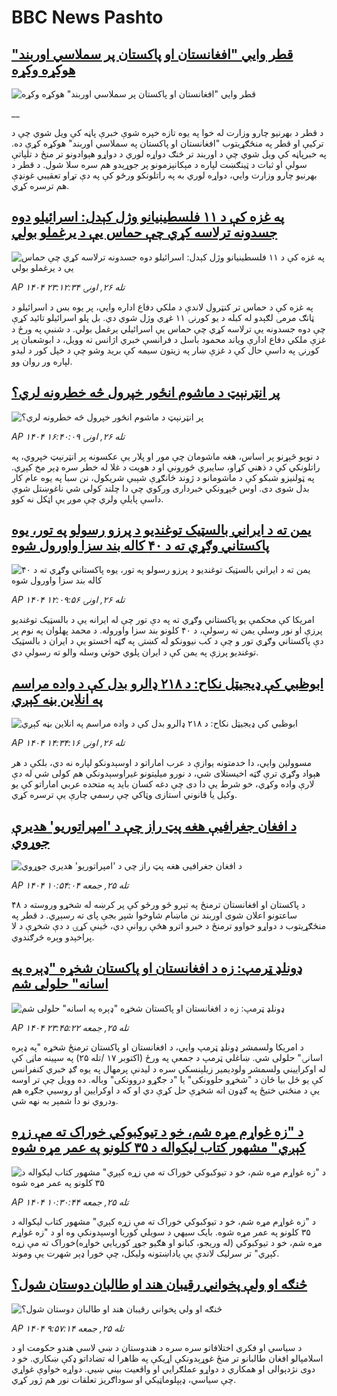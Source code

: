 # BBC News Pashto## [قطر وايي "افغانستان او پاکستان پر سملاسي اوربند" هوکړه وکړه](https://www.bbc.co.uk/pashto/live/c4gp5p4yzy9t?at_medium=RSS&at_campaign=rss?at_campaign=githubrss)![قطر وايي "افغانستان او پاکستان پر سملاسي اوربند" هوکړه وکړه](https://ichef.bbci.co.uk/ace/standard/240/cpsprodpb/2404/live/4d324e30-ac7c-11f0-aa13-0b0479f6f42a.jpg)__د قطر د بهرنیو چارو وزارت له خوا په يوه تازه خپره شوې خبرې پاڼه کې ويل شوي چې د ترکيې او قطر په منځګړيتوب "افغانستان او پاکستان په سملاسي اوربند" هوکړه کړې ده. په خبرپاڼه کې ويل شوي چې د اوربند تر څنګ دواړه لوري د دواړو هېوادونو تر منځ د تلپاتې سولې او ثبات د ټينګښت لپاره د مېکانېزمونو پر جوړېدو هم سره سلا شول. د قطر د بهرنيو چارو وزارت وايي، دواړه لوري به په راتلونکو ورځو کې په دې تړاو تعقيبي غونډې هم ترسره کړي.## [په غزه کې د ۱۱ فلسطينيانو وژل کېدل: اسرائیلو دوه جسدونه ترلاسه کړي چې حماس یې د يرغملو بولي](https://www.bbc.com/pashto/articles/cn97gz9wzyxo?at_medium=RSS&at_campaign=rss?at_campaign=githubrss)![په غزه کې د ۱۱ فلسطينيانو وژل کېدل: اسرائیلو دوه جسدونه ترلاسه کړي چې حماس یې د يرغملو بولي](https://ichef.bbci.co.uk/ace/ws/240/cpsprodpb/c190/live/8f126b00-ac77-11f0-b2a1-6f537f66f9aa.jpg)_AP ۱۴۰۴ تله ۲۶, اونۍ ۲۳:۱۲:۳۴_په غزه کې د حماس تر کنټرول لاندې د ملکي دفاع اداره وايي، پر یوه بس د اسرائیلو د ټانګ مرمۍ لګېدو له کبله د يو کورنۍ ۱۱ غړي وژل شوي دي. بل پلو اسرائیلو تائید کړې چې دوه جسدونه یې ترلاسه کړي چې حماس یې اسرائیلي يرغمل بولي. د شنبې په ورځ د غزې ملکي دفاع ادارې وياند محمود باسل د فرانسې خبري اژانس ته وويل، د ابوشعبان پر کورنۍ په داسې حال کې د غزې ښار په زیتون سيمه کې بريد وشو چې د خپل کور د ليدو لپاره ور روان وو.## [پر انټرنېټ د ماشوم انځور خپرول څه خطرونه لري؟](https://www.bbc.com/pashto/articles/cx2lv7jxnzeo?at_medium=RSS&at_campaign=rss?at_campaign=githubrss)![پر انټرنېټ د ماشوم انځور خپرول څه خطرونه لري؟](https://ichef.bbci.co.uk/ace/ws/240/cpsprodpb/f5e7/live/71af4110-87fa-11f0-84c8-99de564f0440.jpg)_AP ۱۴۰۴ تله ۲۶, اونۍ ۱۶:۴۰:۰۹_د نویو څېړنو پر اساس، هغه ماشومان چې مور او پلار یې عکسونه پر انټرنېټ خپروي، په راتلونکي کې د ذهني کړاو، سایبري ځورونې او د هویت د غلا له خطر سره ډېر مخ کېږي.
په ټولنیزو شبکو کې د ماشومانو د ژوند ځانګړې شېبې شریکول، نن سبا په یوه عام کار بدل شوی دی. اوس څېړونکي خبرداری ورکوي چې دا چلند کولی شي ناغوښتل شوې داسې پایلې ولري چې موږ یې اټکل نه کوو.## [یمن ته د ایراني بالسټیک توغندیو د پرزو رسولو په تور، یوه پاکستاني وګړي ته د ۴۰ کاله بند سزا واورول شوه](https://www.bbc.com/pashto/articles/czjpd429je9o?at_medium=RSS&at_campaign=rss?at_campaign=githubrss)![یمن ته د ایراني بالسټیک توغندیو د پرزو رسولو په تور، یوه پاکستاني وګړي ته د ۴۰ کاله بند سزا واورول شوه](https://ichef.bbci.co.uk/ace/ws/240/cpsprodpb/39c4/live/974c8040-a901-11f0-928c-71dbb8619e94.jpg)_AP ۱۴۰۴ تله ۲۶, اونۍ ۱۲:۰۹:۵۶_امریکا کې محکمې یو پاکستاني وګړي ته په دې تور چې له ایرانه یې د بالسټیک توغندیو پرزې او نور وسلې یمن ته رسولې، د ۴۰ کلونو بند سزا واوروله.
د محمد پهلوان په نوم پر دې پاکستاني وګړي تور و چې د کب نیوونکو له کښتۍ په ګټه اخستو یې د ایران د بالسټیک توغندیو پرزې په یمن کې د ایران پلوي حوثي وسله والو ته رسولې دي.## [ابوظبي کې ډیجیټل نکاح: د ۲۱۸ ډالرو بدل کې د واده مراسم په انلاین بڼه کېږي](https://www.bbc.com/pashto/articles/c6253657lz0o?at_medium=RSS&at_campaign=rss?at_campaign=githubrss)![ابوظبي کې ډیجیټل نکاح: د ۲۱۸ ډالرو بدل کې د واده مراسم په انلاین بڼه کېږي](https://ichef.bbci.co.uk/ace/ws/240/cpsprodpb/ec3d/live/27503030-ac16-11f0-aa13-0b0479f6f42a.jpg)_AP ۱۴۰۴ تله ۲۶, اونۍ ۱۴:۳۴:۱۶_مسوولین وايي، دا خدمتونه یوازې د عرب اماراتو د اوسېدونکو لپاره نه دي، بلکې د هر هېواد وګړي ترې ګټه اخیستلای شي، د نورو میلیتونو غیراوسېدونکي هم کولی شي له دې لارې واده وکړي، خو شرط یې دا دی چې دغه کسان باید په متحده عربي اماراتو کې یو وکیل یا قانوني استازی وټاکي چې رسمي چارې یې ترسره کړي.## [د افغان جغرافیې هغه پټ راز چې د 'امپراتوریو' هدیرې جوړوي](https://www.bbc.com/pashto/articles/cwyk126vwx2o?at_medium=RSS&at_campaign=rss?at_campaign=githubrss)![د افغان جغرافیې هغه پټ راز چې د 'امپراتوریو' هدیرې جوړوي](https://ichef.bbci.co.uk/ace/ws/240/cpsprodpb/86e5/live/569a6cb0-ab36-11f0-b2a1-6f537f66f9aa.jpg)_AP ۱۴۰۴ تله ۲۵, جمعه ۱۰:۵۴:۰۴_د پاکستان او افغانستان ترمنځ په تېرو څو ورځو کې پر کرښه له شخړو وروسته د ۴۸ ساعتونو اعلان شوی اوربند نن ماښام شاوخوا شپږ بجې پای ته رسېږي. د قطر په منځګړیتوب د دواړو خواوو ترمنځ د خبرو اترو هڅې روانې دي، ځینې کړۍ د دې شخړې د لا پراخېدو وېره څرګندوي.## [ډونلډ ټرمپ: زه د افغانستان او پاکستان شخړه "ډېره په اسانه" حلولی شم](https://www.bbc.com/pashto/articles/cy7ek6pl72zo?at_medium=RSS&at_campaign=rss?at_campaign=githubrss)![ډونلډ ټرمپ: زه د افغانستان او پاکستان شخړه "ډېره په اسانه" حلولی شم](https://ichef.bbci.co.uk/ace/ws/240/cpsprodpb/8617/live/f66b1ad0-abb5-11f0-bfbb-b1d6494a340a.jpg)_AP ۱۴۰۴ تله ۲۵, جمعه ۲۳:۴۵:۲۲_د امریکا ولسمشر ډونلډ ټرمپ وايي، د افغانستان او پاکستان ترمنځ شخړه "په ډېره اسانۍ" حلولی شي.
ښاغلي ټرمپ د جمعې په ورځ (اکتوبر ۱۷ /تله ۲۵) په سپينه ماڼۍ کې له اوکراييني ولسمشر ولودیمیر زيلېنسکي سره د لیدنې پرمهال په یوه ګډ خبري کنفرانس کې یو ځل بیا ځان د "شخړو حلوونکی" یا "د جګړو دروونکی" وباله.
ده وویل چې تر اوسه یې د منځني ختیځ په ګډون اته شخړې حل کړې دي او که د اوکرايين او روسیې جګړه هم ودروي نو دا شمېر به نهه شي.## [د "زه غواړم مړه شم، خو د تيوكبوكي خوراک ته مې زړه کېږي" مشهور کتاب لیکواله د ۳۵ کلونو په عمر مړه شوه](https://www.bbc.com/pashto/articles/cn4j2pllvrvo?at_medium=RSS&at_campaign=rss?at_campaign=githubrss)![د "زه غواړم مړه شم، خو د تيوكبوكي خوراک ته مې زړه کېږي" مشهور کتاب لیکواله د ۳۵ کلونو په عمر مړه شوه](https://ichef.bbci.co.uk/ace/ws/240/cpsprodpb/8c8d/live/fda7cff0-ab42-11f0-86b3-2dd47a6542fa.png)_AP ۱۴۰۴ تله ۲۵, جمعه ۱۰:۳۰:۴۴_د "زه غواړم مړه شم، خو د تيوكبوكي خوراک ته مې زړه کېږي" مشهور کتاب لیکواله د ۳۵ کلونو په عمر مړه شوه.
بایک سیهي د سویلي کوریا اوسېدونکې وه او د "زه غواړم مړه شم، خو د تيوكبوكي (له وریجو، کبانو او هګیو جوړ کوریايي خواړه)خوراک ته مې زړه کېږي" تر سرلیک لاندې یې یاداښتونه ولیکل، چې خورا ډېر شهرت یې وموند.## [څنګه او ولې پخواني رقيبان هند او طالبان دوستان شول؟](https://www.bbc.com/pashto/articles/c4gwl6erdnro?at_medium=RSS&at_campaign=rss?at_campaign=githubrss)![څنګه او ولې پخواني رقيبان هند او طالبان دوستان شول؟](https://ichef.bbci.co.uk/ace/ws/240/cpsprodpb/247b/live/8697e720-a9a7-11f0-b741-177e3e2c2fc7.jpg)_AP ۱۴۰۴ تله ۲۵, جمعه ۹:۵۷:۱۴_د سياسي او فکري اختلافاتو سره سره د هندوستان د ښي لاسي هندو حکومت او د اسلامپالو افغان طالبانو تر منځ غوړېدونکې اړيکې په ظاهرا له تضاداتو ډکې ښکاري. خو د دوی نژدېوالی او همکاري د دواړو عملګرايي او واقعيت بيني ښيي. دواړه خواوې غواړي چې سياسي، ډېپلوماټيکي او سوداګريز تعلقات نور هم ژور کړي.